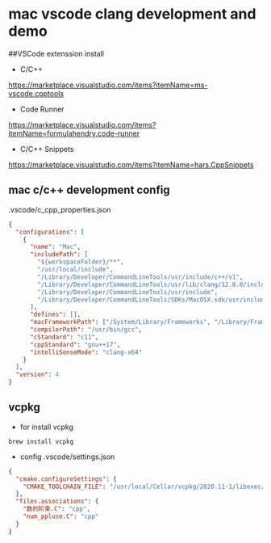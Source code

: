 # mac vscode clang development and demo



##VSCode extenssion install

- C/C++

https://marketplace.visualstudio.com/items?itemName=ms-vscode.cpptools



- Code Runner

https://marketplace.visualstudio.com/items?itemName=formulahendry.code-runner



- C/C++ Snippets

https://marketplace.visualstudio.com/items?itemName=hars.CppSnippets



## mac c/c++ development config

.vscode/c_cpp_properties.json

```json
{
  "configurations": [
    {
      "name": "Mac",
      "includePath": [
        "${workspaceFolder}/**",
        "/usr/local/include",
        "/Library/Developer/CommandLineTools/usr/include/c++/v1",
        "/Library/Developer/CommandLineTools/usr/lib/clang/12.0.0/include",
        "/Library/Developer/CommandLineTools/usr/include",
        "/Library/Developer/CommandLineTools/SDKs/MacOSX.sdk/usr/include"
      ],
      "defines": [],
      "macFrameworkPath": ["/System/Library/Frameworks", "/Library/Frameworks"],
      "compilerPath": "/usr/bin/gcc",
      "cStandard": "c11",
      "cppStandard": "gnu++17",
      "intelliSenseMode": "clang-x64"
    }
  ],
  "version": 4
}
```

## vcpkg 



- for install vcpkg

~~~shell
brew install vcpkg
~~~



- config
.vscode/settings.json

```json
{
  "cmake.configureSettings": {
    "CMAKE_TOOLCHAIN_FILE": "/usr/local/Cellar/vcpkg/2020.11-1/libexec/scripts/buildsystems/vcpkg.cmake"
  },
  "files.associations": {
    "数的阶乘.C": "cpp",
    "num_ppluse.C": "cpp"
  }
}
```











